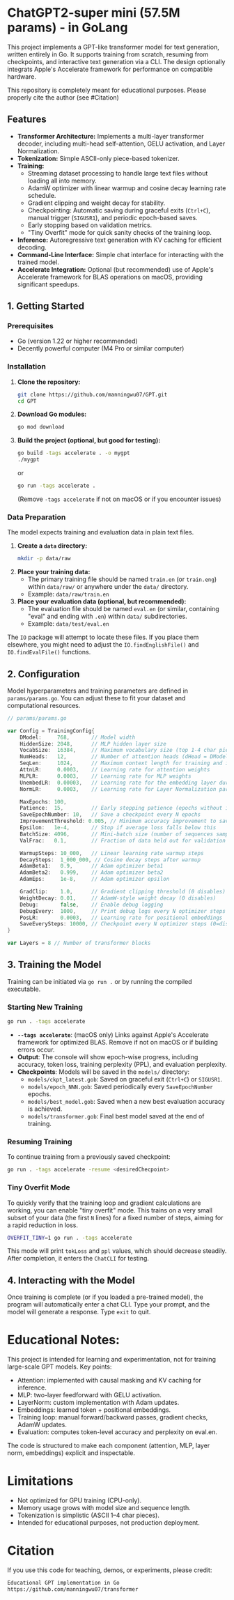 # ChatGPT2-super mini (57.5M params) - in GoLang

This project implements a GPT-like transformer model for text generation, written entirely in Go. It supports training from scratch, resuming from checkpoints, and interactive text generation via a CLI. The design optionally integrats Apple's Accelerate framework for performance on compatible hardware.

This repository is completely meant for educational purposes. Please properly cite the author (see #Citation)

## Features

*   **Transformer Architecture:** Implements a multi-layer transformer decoder, including multi-head self-attention, GELU activation, and Layer Normalization.
*   **Tokenization:** Simple ASCII-only piece-based tokenizer.
*   **Training:**
    *   Streaming dataset processing to handle large text files without loading all into memory.
    *   AdamW optimizer with linear warmup and cosine decay learning rate schedule.
    *   Gradient clipping and weight decay for stability.
    *   Checkpointing: Automatic saving during graceful exits (`Ctrl+C`), manual trigger (`SIGUSR1`), and periodic epoch-based saves.
    *   Early stopping based on validation metrics.
    *   "Tiny Overfit" mode for quick sanity checks of the training loop.
*   **Inference:** Autoregressive text generation with KV caching for efficient decoding.
*   **Command-Line Interface:** Simple chat interface for interacting with the trained model.
*   **Accelerate Integration:** Optional (but recommended) use of Apple's Accelerate framework for BLAS operations on macOS, providing significant speedups.

## 1. Getting Started

### Prerequisites

*   Go (version 1.22 or higher recommended)
*   Decently powerful computer (M4 Pro or similar computer)

### Installation

1.  **Clone the repository:**
    ```bash
    git clone https://github.com/manningwu07/GPT.git
    cd GPT
    ```
2.  **Download Go modules:**
    ```bash
    go mod download
    ```
3.  **Build the project (optional, but good for testing):**
    ```bash
    go build -tags accelerate . -o mygpt
    ./mygpt
    ```

    or

     ```bash
    go run -tags accelerate .
    ```
    (Remove `-tags accelerate` if not on macOS or if you encounter issues)

### Data Preparation

The model expects training and evaluation data in plain text files.

1.  **Create a `data` directory:**
    ```bash
    mkdir -p data/raw
    ```
2.  **Place your training data:**
    *   The primary training file should be named `train.en` (or `train.eng`) within `data/raw/` or anywhere under the `data/` directory.
    *   Example: `data/raw/train.en`
3.  **Place your evaluation data (optional, but recommended):**
    *   The evaluation file should be named `eval.en` (or similar, containing "eval" and ending with `.en`) within `data/` subdirectories.
    *   Example: `data/test/eval.en`

The `IO` package will attempt to locate these files. If you place them elsewhere, you might need to adjust the `IO.findEnglishFile()` and `IO.findEvalFile()` functions.

## 2. Configuration

Model hyperparameters and training parameters are defined in `params/params.go`. You can adjust these to fit your dataset and computational resources.

```go
// params/params.go

var Config = TrainingConfig{
	DModel:     768,       // Model width
	HiddenSize: 2048,      // MLP hidden layer size
	VocabSize:  16384,     // Maximum vocabulary size (top 1-4 char pieces)
	NumHeads:   12,        // Number of attention heads (dHead = DModel/NumHeads)
	SeqLen:     1024,      // Maximum context length for training and inference
	AttnLR:     0.0003,    // Learning rate for attention weights
	MLPLR:      0.0003,    // Learning rate for MLP weights
	UnembedLR:  0.00003,   // Learning rate for the embedding layer during unembedding
	NormLR:     0.0003,    // Learning rate for Layer Normalization parameters

	MaxEpochs: 100,
	Patience:  15,         // Early stopping patience (epochs without improvement)
	SaveEpochNumber: 10,   // Save a checkpoint every N epochs
	ImprovementThreshold: 0.005, // Minimum accuracy improvement to save best model
	Epsilon:   1e-4,       // Stop if average loss falls below this
	BatchSize: 4096,       // Mini-batch size (number of sequences sampled per step)
	ValFrac:   0.1,        // Fraction of data held out for validation (currently not used explicitly, eval.en is separate)

	WarmupSteps: 10_000,   // Linear learning rate warmup steps
	DecaySteps:  1_000_000, // Cosine decay steps after warmup
	AdamBeta1:   0.9,      // Adam optimizer beta1
	AdamBeta2:   0.999,    // Adam optimizer beta2
	AdamEps:     1e-8,     // Adam optimizer epsilon

	GradClip:    1.0,      // Gradient clipping threshold (0 disables)
	WeightDecay: 0.01,     // AdamW-style weight decay (0 disables)
	Debug:       false,    // Enable debug logging
	DebugEvery:  1000,     // Print debug logs every N optimizer steps
	PosLR:       0.0003,   // Learning rate for positional embeddings
    SaveEverySteps: 10000, // Checkpoint every N optimizer steps (0=disable, currently not fully implemented)
}

var Layers = 8 // Number of transformer blocks
```

## 3. Training the Model

Training can be initiated via `go run .` or by running the compiled executable.

### Starting New Training

```bash
go run . -tags accelerate
```

*   **`--tags accelerate`**: (macOS only) Links against Apple's Accelerate framework for optimized BLAS. Remove if not on macOS or if building errors occur.
*   **Output**: The console will show epoch-wise progress, including accuracy, token loss, training perplexity (PPL), and evaluation perplexity.
*   **Checkpoints**: Models will be saved in the `models/` directory:
    *   `models/ckpt_latest.gob`: Saved on graceful exit (`Ctrl+C`) or `SIGUSR1`.
    *   `models/epoch_NNN.gob`: Saved periodically every `SaveEpochNumber` epochs.
    *   `models/best_model.gob`: Saved when a new best evaluation accuracy is achieved.
    *   `models/transformer.gob`: Final best model saved at the end of training.

### Resuming Training

To continue training from a previously saved checkpoint:

```bash
go run . -tags accelerate -resume <desiredChecpoint>
```

### Tiny Overfit Mode

To quickly verify that the training loop and gradient calculations are working, you can enable "tiny overfit" mode. This trains on a very small subset of your data (the first `N` lines) for a fixed number of steps, aiming for a rapid reduction in loss.

```bash
OVERFIT_TINY=1 go run . -tags accelerate
```

This mode will print `tokLoss` and `ppl` values, which should decrease steadily. After completion, it enters the `ChatCLI` for testing.

## 4. Interacting with the Model

Once training is complete (or if you loaded a pre-trained model), the program will automatically enter a chat CLI. 
Type your prompt, and the model will generate a response. Type `exit` to quit.


# Educational Notes:

This project is intended for learning and experimentation, not for training large-scale GPT models.
Key points:

- Attention: implemented with causal masking and KV caching for inference.
- MLP: two-layer feedforward with GELU activation.
- LayerNorm: custom implementation with Adam updates.
- Embeddings: learned token + positional embeddings.
- Training loop: manual forward/backward passes, gradient checks, AdamW updates.
- Evaluation: computes token-level accuracy and perplexity on eval.en.

The code is structured to make each component (attention, MLP, layer norm, embeddings) explicit and inspectable.

# Limitations

- Not optimized for GPU training (CPU-only).
- Memory usage grows with model size and sequence length.
- Tokenization is simplistic (ASCII 1–4 char pieces).
- Intended for educational purposes, not production deployment.

# Citation

If you use this code for teaching, demos, or experiments, please credit:

```bash
Educational GPT implementation in Go
https://github.com/manningwu07/transformer
```
